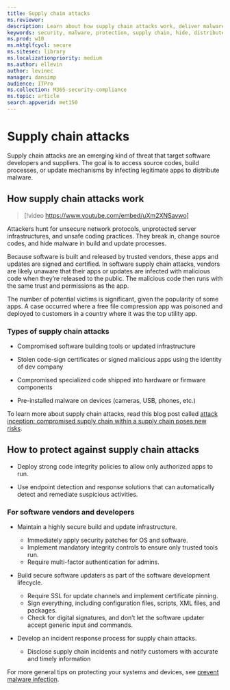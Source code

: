```yaml
---
title: Supply chain attacks
ms.reviewer: 
description: Learn about how supply chain attacks work, deliver malware do your devices, and  what you can do to protect yourself
keywords: security, malware, protection, supply chain, hide, distribute, trust, compromised
ms.prod: w10
ms.mktglfcycl: secure
ms.sitesec: library
ms.localizationpriority: medium
ms.author: ellevin
author: levinec
manager: dansimp
audience: ITPro
ms.collection: M365-security-compliance  
ms.topic: article
search.appverid: met150
---
```


# Supply chain attacks

Supply chain attacks are an emerging kind of threat that target software developers and suppliers. The goal is to access source codes, build processes, or update mechanisms by infecting legitimate apps to distribute malware.  

## How supply chain attacks work

> [!video https://www.youtube.com/embed/uXm2XNSavwo]

Attackers hunt for unsecure network protocols, unprotected server infrastructures, and unsafe coding practices. They break in, change source codes, and hide malware in build and update processes.  

Because software is built and released by trusted vendors, these apps and updates are signed and certified. In software supply chain attacks, vendors are likely unaware that their apps or updates are infected with malicious code when they’re released to the public. The malicious code then runs with the same trust and permissions as the app.  

The number of potential victims is significant, given the popularity of some apps. A case occurred where a free file compression app was poisoned and deployed to customers in a country where it was the top utility app.

### Types of supply chain attacks

* Compromised software building tools or updated infrastructure

* Stolen code-sign certificates or signed malicious apps using the identity of dev company

* Compromised specialized code shipped into hardware or firmware components

* Pre-installed malware on devices (cameras, USB, phones, etc.)

To learn more about supply chain attacks, read this blog post called [attack inception: compromised supply chain within a supply chain poses new risks](https://cloudblogs.microsoft.com/microsoftsecure/2018/07/26/attack-inception-compromised-supply-chain-within-a-supply-chain-poses-new-risks/).

## How to protect against supply chain attacks

* Deploy strong code integrity policies to allow only authorized apps to run.

* Use endpoint detection and response solutions that can automatically detect and remediate suspicious activities.

### For software vendors and developers

* Maintain a highly secure build and update infrastructure.
  * Immediately apply security patches for OS and software.
  * Implement mandatory integrity controls to ensure only trusted tools run.
  * Require multi-factor authentication for admins.

* Build secure software updaters as part of the software development lifecycle.
  * Require SSL for update channels and implement certificate pinning.
  * Sign everything, including configuration files, scripts, XML files, and packages.
  * Check for digital signatures, and don’t let the software updater accept generic input and commands.

* Develop an incident response process for supply chain attacks.
  * Disclose supply chain incidents and notify customers with accurate and timely information

For more general tips on protecting your systems and devices, see [prevent malware infection](prevent-malware-infection.md).
